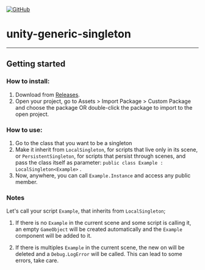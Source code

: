 [![GitHub](https://img.shields.io/github/license/devrafael-source/unity-generic-singleton)](https://github.com/devrafael-source/unity-generic-singleton/blob/master/LICENSE)
# unity-generic-singleton


___
## Getting started
### How to install:
1. Download from [Releases](https://github.com/devrafael-source/unity-generic-singleton/files/4944678/devrafael_GenericSingleton.zip).
2. Open your project, go to Assets > Import Package > Custom Package and choose the package OR double-click the package to import to the open project.

### How to use:
1. Go to the class that you want to be a singleton
2. Make it inherit from `LocalSingleton`, for scripts that live only in its scene, or `PersistentSingleton`, for scripts that persist through scenes, and pass the class itself as parameter:  `public class Example : LocalSingleton<Example>` .
3. Now, anywhere, you can call ```Example.Instance``` and access any public member.

### Notes  
Let's call your script `Example`, that inherits from `LocalSingleton`;

1. If there is no `Example` in the current scene and some script is calling it, an empty `GameObject` will be created automatically and the `Example` component will be added to it.

2. If there is multiples `Example` in the current scene, the new on will be deleted and a `Debug.LogError` will be called. This can lead to some errors, take care.
